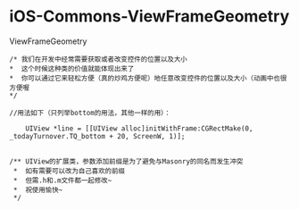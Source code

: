 # iOS-Commons-ViewFrameGeometry
ViewFrameGeometry

```objc
/* 我们在开发中经常需要获取或者改变控件的位置以及大小
*  这个时候这种类的价值就能体现出来了
*  你可以通过它来轻松方便（真的炒鸡方便呢）地任意改变控件的位置以及大小（动画中也很方便喔
*/

//用法如下（只列举bottom的用法，其他一样的用）：

    UIView *line = [[UIView alloc]initWithFrame:CGRectMake(0, _todayTurnover.TQ_bottom + 20, ScreenW, 1)];


/** UIView的扩展类，参数添加前缀是为了避免与Masonry的同名而发生冲突
 *  如有需要可以改为自己喜欢的前缀
 *  但需.h和.m文件都一起修改~
 *  祝使用愉快~
 */
 
```
